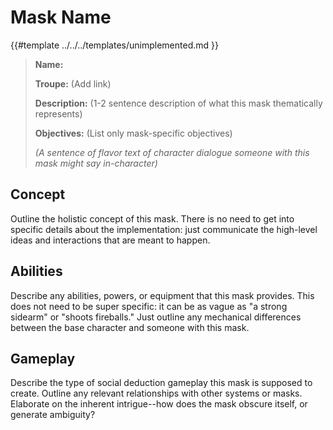 # Mask Name

{{#template ../../../templates/unimplemented.md }}

> **Name:**
>
> **Troupe:** (Add link)
>
> **Description:** (1-2 sentence description of what this mask thematically represents)
>
> **Objectives:** (List only mask-specific objectives)
>
> *(A sentence of flavor text of character dialogue someone with this mask might say in-character)*

## Concept
Outline the holistic concept of this mask.
There is no need to get into specific details about the implementation: just communicate the high-level ideas and interactions that are meant to happen.

## Abilities
Describe any abilities, powers, or equipment that this mask provides.
This does not need to be super specific: it can be as vague as "a strong sidearm" or "shoots fireballs."
Just outline any mechanical differences between the base character and someone with this mask.

## Gameplay
Describe the type of social deduction gameplay this mask is supposed to create.
Outline any relevant relationships with other systems or masks.
Elaborate on the inherent intrigue--how does the mask obscure itself, or generate ambiguity?
